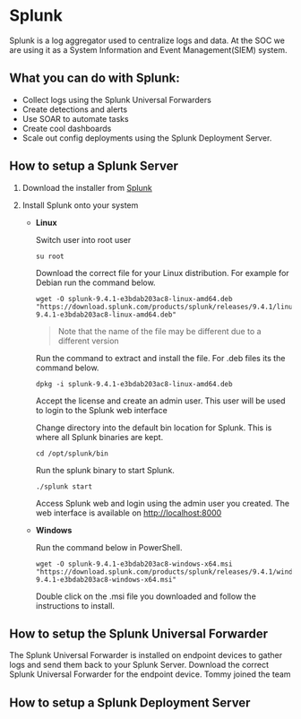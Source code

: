 # Splunk
Splunk is a log aggregator used to centralize logs and data. At the SOC we are using it as a System Information and Event Management(SIEM) system.

## What you can do with Splunk:
- Collect logs using the Splunk Universal Forwarders
- Create detections and alerts
- Use SOAR to automate tasks
- Create cool dashboards 
- Scale out config deployments using the Splunk Deployment Server.

## How to setup a Splunk Server

1. Download the installer from [Splunk](https://www.splunk.com/en_us/download/splunk-enterprise.html)
2. Install Splunk onto your system

    * **Linux**

        Switch user into root user
        ```
        su root
        ```

        Download the correct file for your Linux distribution. For example for Debian run the command below.
        ```
        wget -O splunk-9.4.1-e3bdab203ac8-linux-amd64.deb "https://download.splunk.com/products/splunk/releases/9.4.1/linux/splunk-9.4.1-e3bdab203ac8-linux-amd64.deb"
        ```
        > Note that the name of the file may be different due to a different version

        Run the command to extract and install the file. For .deb files its the command below. 
        ```
        dpkg -i splunk-9.4.1-e3bdab203ac8-linux-amd64.deb
        ```
        Accept the license and create an admin user. This user will be used to login to the Splunk web interface

        Change directory into the default bin location for Splunk. This is where all Splunk binaries are kept.
        ```
        cd /opt/splunk/bin
        ``` 

        Run the splunk binary to start Splunk.
        ```
        ./splunk start
        ```

        Access Splunk web and login using the admin user you created. The web interface is available on [http://localhost:8000](http://localhost:8000)
        
    * **Windows**

        Run the command below in PowerShell.
        ```
        wget -O splunk-9.4.1-e3bdab203ac8-windows-x64.msi "https://download.splunk.com/products/splunk/releases/9.4.1/windows/splunk-9.4.1-e3bdab203ac8-windows-x64.msi"
        ```

        Double click on the .msi file you downloaded and follow the instructions to install.

## How to setup the Splunk Universal Forwarder
The Splunk Universal Forwarder is installed on endpoint devices to gather logs and send them back to your Splunk Server.
Download the correct Splunk Universal Forwarder for the endpoint device.
Tommy joined the team
## How to setup a Splunk Deployment Server

